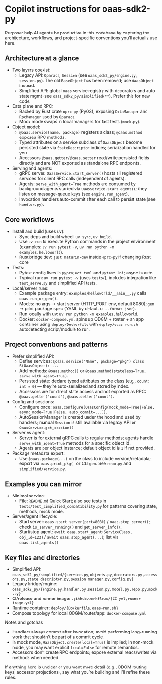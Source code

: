 # Copilot instructions for oaas-sdk2-py

Purpose: help AI agents be productive in this codebase by capturing the architecture, workflows, and project-specific conventions you’ll actually use here.

## Architecture at a glance
- Two layers coexist:
  - Legacy API: `Oparaca`, `Session` (see `oaas_sdk2_py/engine.py`, `session.py`). The old `BaseObject` has been removed; use `OaasObject` instead.
  - Simplified API: global `oaas` service registry with decorators and auto state mgmt (see `oaas_sdk2_py/simplified/**`). Prefer this for new code.
- Data plane and RPC:
  - Backed by Rust crate `oprc-py` (PyO3), exposing `DataManager` and `RpcManager` used by `Oparaca`.
  - Mock mode swaps in local managers for fast tests (`mock.py`).
- Object model:
  - `@oaas.service(name, package)` registers a class; `@oaas.method` exposes RPC methods.
  - Typed attributes on a service subclass of `OaasObject` become persisted state via `StateDescriptor` indices; serialization handled for you.
  - Accessors `@oaas.getter/@oaas.setter` read/write persisted fields directly and are NOT exported as standalone RPC endpoints.
- Serving and agents:
  - gRPC server: `OaasService.start_server()` hosts all registered services for client RPC calls (independent of agents).
  - Agents: `serve_with_agent=True` methods are consumed by background agents started via `OaasService.start_agent()`; they listen on message-queue keys (see `engine.run_agent`).
  - Invocation handlers auto-commit after each call to persist state (see `handler.py`).

## Core workflows
- Install and build (uses uv):
  - Sync deps and build wheel: `uv sync`, `uv build`.
  - Use `uv run` to execute Python commands in the project environment (examples: `uv run pytest -v`, `uv run python -m examples.helloworld`).
  - Rust bridge dev: `just maturin-dev` inside `oprc-py` if changing Rust core.
- Tests:
  - Pytest config lives in `pyproject.toml` and `pytest.ini`; async is auto.
  - Typical run: `uv run pytest -v` (uses `tests/`), includes integration like `test_serve.py` and simplified API tests.
- Local/server runs:
  - Example package entry: `examples/helloworld/__main__.py` calls `oaas.run_or_gen()`.
  - Modes: no args → start server (HTTP_PORT env, default 8080); `gen` → print package spec (YAML by default or `--format json`).
  - Run locally with uv: `uv run python -m examples.helloworld`.
  - Docker: `docker-compose.yml` spins up ODGM + router + an app container using `deploy/Dockerfile` with `deploy/oaas-run.sh` autodetecting script/module to run.

## Project conventions and patterns
- Prefer simplified API:
  - Define services: `@oaas.service("Name", package="pkg") class S(OaasObject): ...`
  - Add methods: `@oaas.method()` or `@oaas.method(stateless=True, serve_with_agent=True)`.
  - Persisted state: declare typed attributes on the class (e.g., `count: int = 0`) — they’re auto-serialized and stored by index.
  - Accessors are for direct state access and not exported as RPC: `@oaas.getter("count")`, `@oaas.setter("count")`.
- Config and sessions:
  - Configure once: `oaas.configure(OaasConfig(mock_mode=True|False, async_mode=True|False, auto_commit=...))`.
  - AutoSessionManager is created under the hood and used by handlers; manual `Session` is still available via legacy API or `OaasService.get_session()`.
- Server vs agent:
  - Server is for external gRPC calls to regular methods; agents handle `serve_with_agent=True` methods for a specific object id.
  - Agents are per object instance; default object id is `1` if not provided.
- Package metadata export:
  - Use `@oaas.package(...)` on the class to include version/metadata; export via `oaas.print_pkg()` or CLI `gen`. See `repo.py` and `simplified/service.py`.

## Examples you can mirror
- Minimal service:
  - File: `README.md` Quick Start; also see tests in `tests/test_simplified_compatibility.py` for patterns covering state, methods, mock mode.
- Server/agent lifecycle:
  - Start server: `oaas.start_server(port=8080)` / `oaas.stop_server()`; check `is_server_running()` and `get_server_info()`.
  - Start/stop agent: `await oaas.start_agent(ServiceClass, obj_id=123)` / `await oaas.stop_agent(...)`; list via `oaas.list_agents()`.

## Key files and directories
- Simplified API: `oaas_sdk2_py/simplified/{service.py,objects.py,decorators.py,accessors.py,state_descriptor.py,session_manager.py,config.py}`
- Legacy bridge/engine: `oaas_sdk2_py/{engine.py,handler.py,session.py,model.py,repo.py,mock.py}`
- CI/release and runner image: `.github/workflows/{CI.yml,runner-image.yml}`
- Runtime container: `deploy/{Dockerfile,oaas-run.sh}`
- Compose topology for local ODGM/router/app: `docker-compose.yml`

Notes and gotchas
- Handlers always commit after invocation; avoid performing long-running work that shouldn’t be part of a commit cycle.
- In mock mode, `OaasObject.create(local=True)` is implied; in non-mock mode, you may want explicit `local=False` for remote semantics.
- Accessors don’t create RPC endpoints; expose external reads/writes via methods when needed.

If anything here is unclear or you want more detail (e.g., ODGM routing keys, accessor projections), say what you’re building and I’ll refine these rules.